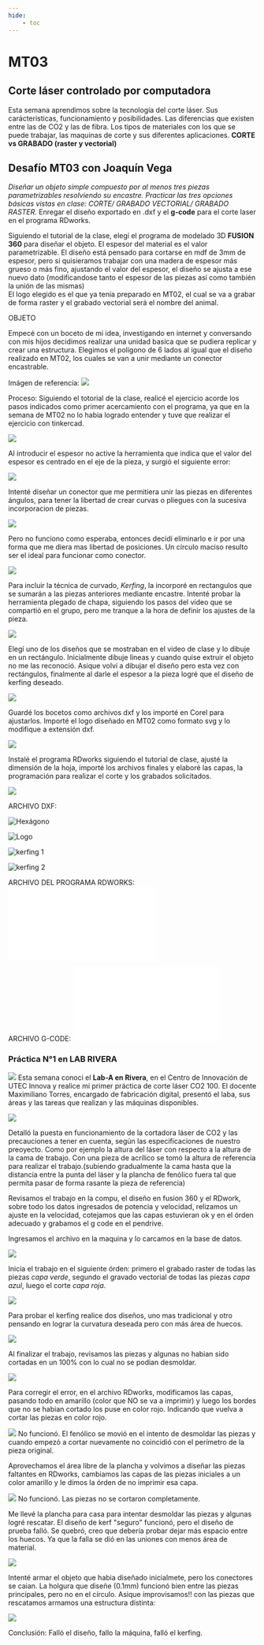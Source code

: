 ```yaml
---
hide:
    - toc
---
```


# MT03
## Corte láser controlado por computadora

Esta semana aprendimos sobre la tecnología del corte láser. Sus carácteristicas, funcionamiento y posibilidades. Las diferencias que existen entre las de CO2 y las de fibra.
Los tipos de materiales con los que se puede trabajar, las maquinas de corte y sus diferentes aplicaciones. 
**CORTE vs GRABADO (raster y vectorial)**


## Desafío MT03 con Joaquín Vega
*Diseñar un objeto simple compuesto por al menos tres piezas parametrizables resolviendo su encastre.*
*Practicar las tres opciones básicas vistas en clase: CORTE/ GRABADO VECTORIAL/ GRABADO RASTER.*
Enregar el diseño exportado en .dxf y el **g-code** para el corte laser en el programa RDworks.

Siguiendo el tutorial de la clase, elegí el programa de modelado 3D  **FUSION 360** para diseñar el objeto. El espesor del material es el valor parametrizable. El diseño está pensado para cortarse en mdf de 3mm de espesor, pero si quisieramos trabajar con una madera de espesor más grueso o más fino, ajustando el valor del espesor, el diseño se ajusta a ese nuevo dato (modificandose tanto el espesor de las piezas así como también la unión de las mismas)   
El logo elegido es el que ya tenía preparado en MT02, el cual se va a grabar de forma raster y el grabado vectorial será el nombre del animal.

OBJETO

Empecé con un boceto de mi idea, investigando en internet y conversando con mis hijos decidimos realizar una unidad basica que se pudiera replicar y crear una estructura. Elegimos el polígono de 6 lados al igual que el diseño realizado en MT02, los cuales se van a unir mediante un conector encastrable. 

Imágen de referencia:
![](../images/MT03/ej.JPG)

Proceso:
 Siguiendo el totorial de la clase, realicé el ejercicio acorde los pasos indicados como primer acercamiento con el programa, ya que en la semana de MT02 no lo habia logrado entender y tuve que realizar el ejercicio con tinkercad.

![](../images/MT03/1.JPG)

Al introducir el espesor no active la herramienta que indica que el valor del espesor es centrado en el eje de la pieza, y surgió el siguiente error: 

![](../images/MT03/2.JPG)

Intenté diseñar  un conector que me permitiera unir las piezas en diferentes ángulos, para tener la libertad de crear curvas o pliegues con la sucesiva incorporacion de piezas.

![](../images/MT03/3.JPG)

Pero no funciono como esperaba, entonces decidí eliminarlo e ir por una forma que me diera mas libertad de posiciones. Un círculo maciso resulto ser el ideal para funcionar como conector.

![](../images/MT03/union15.JPG)

Para incluir la técnica de curvado, *Kerfing*, la incorporé en rectangulos que se sumarán a las piezas anteriores mediante encastre. 
Intenté probar la herramienta plegado de chapa, siguiendo los pasos del video que se compartió en el grupo, pero me tranque a la hora de definir los ajustes de la pieza.

![](../images/MT03/4.JPG)

Elegí uno de los diseños que se mostraban en el video de clase y lo dibuje en un rectángulo. Inicialmente dibuje lineas y cuando quise extruir el objeto no me las reconoció. Asique volví a dibujar el diseño pero esta vez con rectángulos, finalmente al darle el espesor a la pieza logré que el diseño de kerfing deseado. 

![](../images/MT03/5.jpg)

Guardé los bocetos como archivos dxf y los importé en Corel para ajustarlos. 
Importé el logo diseñado en MT02 como formato svg y lo modifique a extensión dxf.

![](../images/MT03/6.jpg)

Instalé el programa RDworks siguiendo el tutorial de clase, ajusté la dimensión de la hoja, importé los archivos finales y elaboré las capas, la programación para realizar el corte y los grabados solicitados.

![](../images/MT03/rdworks.JPG)

ARCHIVO DXF:

![Hexágono](../archivos/hexagono_corte.dxf)

![Logo](../archivos/logo_grabado.dxf)

![kerfing 1](../archivos/kerfing_1.dxf)

![kerfing 2](../archivos/kerfing_2.dxf)

ARCHIVO DEL PROGRAMA RDWORKS:
![Diseño](../archivos/CECILIA_BARRAN_MT03.rd)

ARCHIVO G-CODE:
![Piezas](../archivos/CECILIA_BARRAN_MT03_CORTE.rld)

### **Práctica N°1 en LAB RIVERA**

![](../images/MT03/A.jpg)
Esta semana conoci el **Lab-A en Rivera**, en el Centro de Innovación de UTEC Innova y realice mi primer práctica de corte láser  CO2 100.
El docente Maximiliano Torres, encargado de fabricación digital, presentó el laba, sus áreas y las tareas que realizan y las máquinas disponibles.

![](../images/MT03/B.JPG)
 
Detalló la puesta en funcionamiento de la cortadora láser de CO2 y las precauciones a tener en cuenta, según las especificaciones de nuestro preoyecto. Como por ejemplo la altura del láser con respecto a la altura de la cama de trabajo. Con una pieza de acrílico se tomó la altura de referencia para realizar el trabajo.(subiendo gradualmente la cama hasta que la distancia entre la punta del láser y la plancha  de fenólico fuera tal que permita pasar de forma rasante la pieza de referencia)

Revisamos el trabajo en la compu, el diseño en fusion 360 y el RDwork, sobre todo los datos ingresados de potencia y velocidad, relizamos un ajuste en la velocidad, cotejamos que las capas estuvieran ok y en el órden adecuado y grabamos el g code en el pendrive.

Ingresamos el archivo en la maquina y lo carcamos en la base de datos.
 
![](../images/MT03/C.jpg)

Inicia el trabajo en el siguiente órden: primero el grabado raster de todas las piezas *capa verde*, segundo el gravado vectorial de todas las piezas *capa azul*, luego el corte *capa roja*.

![](../images/MT03/D.JPG)

Para probar el kerfing realice dos diseños, uno mas tradicional y otro pensando en lograr la curvatura deseada pero con más área de huecos.

![](../images/MT03/E.jpg)

Al finalizar el trabajo, revisamos las piezas y algunas no habian sido cortadas en un 100% con lo cual no se podian desmoldar. 

![](../images/MT03/F.jpg) 

Para corregir el error, en el archivo RDworks, modificamos las capas, pasando todo en amarillo (color que NO se va a imprimir) y luego los bordes que no se habian cortado los puse en color rojo. Indicando que vuelva a cortar las piezas en color rojo.

![](../images/MT03/G.JPG) 
No funcionó. El fenólico se movió en el intento de desmoldar las piezas y cuando empezó a cortar nuevamente no coincidió con el perímetro de la pieza original.

Aprovechamos el área libre de la plancha y volvimos a diseñar las piezas faltantes en RDworks, cambiamos las capas de las piezas iniciales a un color amarillo y le dimos la órden de no imprimir esa capa.

![](../images/MT03/H.JPG) 
No funcionó. Las piezas no se cortaron completamente.

Me llevé la plancha para casa para intentar desmoldar las piezas y algunas logré rescatar. El diseño de kerf "seguro" funcionó, pero el diseño de prueba falló. Se quebró, creo que debería probar dejar más espacio entre los huecos. Ya que la falla se dió en las uniones con menos área de material.

![](../images/MT03/I.jpg)

Intenté armar el objeto que habia diseñado inicialmete, pero los conectores se caian. La holgura que diseñe (0.1mm) funcionó bien entre las piezas principales, pero no en el círculo. 
Asique improvisamos!! con las piezas que rescatamos armamos una estructura distinta:

![](../images/MT03/J.jpg)

Conclusión: 
Falló el diseño, fallo la máquina, falló el kerfing.
